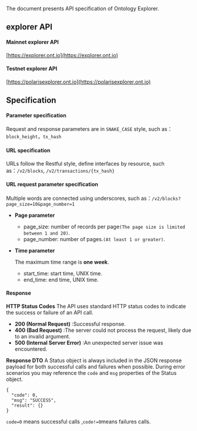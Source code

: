 

The document presents API specification of Ontology Explorer.

## explorer API

#### Mainnet explorer API 
[https://explorer.ont.io](https://explorer.ont.io)

#### Testnet explorer API 
[https://polarisexplorer.ont.io](https://polarisexplorer.ont.io)

## Specification

#### Parameter specification

Request and response parameters are in `SNAKE_CASE`  style, such as：`block_height`，`tx_hash`

#### URL specification

URLs follow the Restful style, define interfaces by resource, such as：`/v2/blocks`, `/v2/transactions/{tx_hash}`

#### URL request parameter specification

Multiple words are connected using underscores, such as：`/v2/blocks?page_size=10&page_number=1`

- **Page parameter**

  - page_size: number of records per page`(The page size is limited between 1 and 20)`.
  - page_number: number of pages.`(At least 1 or greater)`.

- **Time parameter**

  The maximum time range is **one week**.

  - start_time: start time, UNIX time.
  - end_time: end time, UNIX time.

#### Response

**HTTP Status Codes**
The API uses standard HTTP status codes to indicate the success or failure of an API call.

- **200 (Normal Request)** :Successful response.
- **400 (Bad Request)** :The server could not process the request, likely due to an invalid argument.
- **500 (Internal Server Error)** :An unexpected server issue was encountered.

**Response DTO**
A Status object is always included in the JSON response payload for both successful calls and failures when possible. During error scenarios you may reference the ```code``` and ```msg``` properties of the Status object.

```
{
  "code": 0,
  "msg": "SUCCESS",
  "result": {}
}
```

```code=0``` means successful calls ,```code!=0```means failures calls.